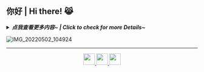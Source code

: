 ## 你好 | Hi there! 😹

<!--
**FerostMask/FerostMask** is a ✨ _special_ ✨ repository because its `README.md` (this file) appears on your GitHub profile.

Here are some ideas to get you started:

- 🔭 I’m currently working on ...
- 🌱 I’m currently learning ...
- 👯 I’m looking to collaborate on ...
- 🤔 I’m looking for help with ...
- 💬 Ask me about ...
- 📫 How to reach me: ...
- 😄 Pronouns: ...
- ⚡ Fun fact: ...
-->

<details>
  <summary>
    <em>
      <b> 点我查看更多内容~ | Click to check for more Details~ </b> 
    </em>
  </summary>
<p> 

- 🙈暂时还没想到写什么

</p>
</details>

![IMG_20220502_104924](https://user-images.githubusercontent.com/67667785/194764854-efd41391-df8c-4ab5-ad00-5be646a4911b.jpg)

------

<p align="center">

  <a href="https://space.bilibili.com/436994376" target="_blank" alt="哔哩哔哩 (゜-゜)つロ 干杯~-bilibili" title="哔哩哔哩 (゜-゜)つロ 干杯~-bilibili">
    <img src="https://user-images.githubusercontent.com/67667785/194766769-ee5ff92f-272b-446d-a7a9-83c19cd0a57f.png" width="30px"/>
  </a>

  <a href="https://www.zhihu.com/people/szasd-85/posts" target="_blank" alt="知乎 - 有问题，就会有答案" title="知乎 - 有问题，就会有答案">
    <img src="https://user-images.githubusercontent.com/67667785/194766820-b8ab7502-d577-47b2-8445-5bf1f5acc1b9.png" width="30px"/>
  </a>
  
  <a href="https://blog.csdn.net/Proprieter_sz?type=blog" target="_blank" alt="CSDN - 专业开发者社区" title="CSDN - 专业开发者社区">
    <img src="https://user-images.githubusercontent.com/67667785/194768145-06c03c53-6ce4-443c-8e94-e18f812b1bc9.png" width="30px"/>
  </a>

</p>
